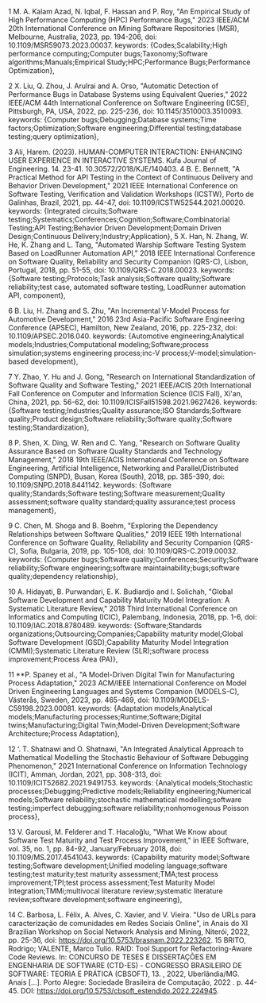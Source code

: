 1
M. A. Kalam Azad, N. Iqbal, F. Hassan and P. Roy, "An Empirical Study of High Performance Computing (HPC) Performance Bugs," 2023 IEEE/ACM 20th International Conference on Mining Software Repositories (MSR), Melbourne, Australia, 2023, pp. 194-206, doi: 10.1109/MSR59073.2023.00037.
keywords: {Codes;Scalability;High performance computing;Computer bugs;Taxonomy;Software algorithms;Manuals;Empirical Study;HPC;Performance Bugs;Performance Optimization},

2
X. Liu, Q. Zhou, J. Arulrai and A. Orso, "Automatic Detection of Performance Bugs in Database Systems using Equivalent Queries," 2022 IEEE/ACM 44th International Conference on Software Engineering (ICSE), Pittsburgh, PA, USA, 2022, pp. 225-236, doi: 10.1145/3510003.3510093. keywords: {Computer bugs;Debugging;Database systems;Time factors;Optimization;Software engineering;Differential testing;database testing;query optimization},

3
Ali, Harem. (2023). HUMAN-COMPUTER INTERACTION: ENHANCING USER EXPERIENCE IN INTERACTIVE SYSTEMS. Kufa Journal of Engineering. 14. 23-41. 10.30572/2018/KJE/140403. 
4
B. E. Bennett, "A Practical Method for API Testing in the Context of Continuous Delivery and Behavior Driven Development," 2021 IEEE International Conference on Software Testing, Verification and Validation Workshops (ICSTW), Porto de Galinhas, Brazil, 2021, pp. 44-47, doi: 10.1109/ICSTW52544.2021.00020. keywords: {Integrated circuits;Software testing;Systematics;Conferences;Cognition;Software;Combinatorial Testing;API Testing;Behavior Driven Development;Domain Driven Design;Continuous Delivery;Industry;Application},
5
X. Han, N. Zhang, W. He, K. Zhang and L. Tang, "Automated Warship Software Testing System Based on LoadRunner Automation API," 2018 IEEE International Conference on Software Quality, Reliability and Security Companion (QRS-C), Lisbon, Portugal, 2018, pp. 51-55, doi: 10.1109/QRS-C.2018.00023. keywords: {Software testing;Protocols;Task analysis;Software quality;Software reliability;test case, automated software testing, LoadRunner automation API, component},

6
B. Liu, H. Zhang and S. Zhu, "An Incremental V-Model Process for Automotive Development," 2016 23rd Asia-Pacific Software Engineering Conference (APSEC), Hamilton, New Zealand, 2016, pp. 225-232, doi: 10.1109/APSEC.2016.040. keywords: {Automotive engineering;Analytical models;Industries;Computational modeling;Software;process simulation;systems engineering process;inc-V process;V-model;simulation-based development},

7
Y. Zhao, Y. Hu and J. Gong, "Research on International Standardization of Software Quality and Software Testing," 2021 IEEE/ACIS 20th International Fall Conference on Computer and Information Science (ICIS Fall), Xi'an, China, 2021, pp. 56-62, doi: 10.1109/ICISFall51598.2021.9627426. keywords: {Software testing;Industries;Quality assurance;ISO Standards;Software quality;Product design;Software reliability;Software quality;Software testing;Standardization},

8
P. Shen, X. Ding, W. Ren and C. Yang, "Research on Software Quality Assurance Based on Software Quality Standards and Technology Management," 2018 19th IEEE/ACIS International Conference on Software Engineering, Artificial Intelligence, Networking and Parallel/Distributed Computing (SNPD), Busan, Korea (South), 2018, pp. 385-390, doi: 10.1109/SNPD.2018.8441142. keywords: {Software quality;Standards;Software testing;Software measurement;Quality assessment;software quality standard;quality assurance;test process management},

9
C. Chen, M. Shoga and B. Boehm, "Exploring the Dependency Relationships between Software Qualities," 2019 IEEE 19th International Conference on Software Quality, Reliability and Security Companion (QRS-C), Sofia, Bulgaria, 2019, pp. 105-108, doi: 10.1109/QRS-C.2019.00032. keywords: {Computer bugs;Software quality;Conferences;Security;Software reliability;Software engineering;software maintainability;bugs;software quality;dependency relationship},

10
A. Hidayati, B. Purwandari, E. K. Budiardjo and I. Solichah, "Global Software Development and Capability Maturity Model Integration: A Systematic Literature Review," 2018 Third International Conference on Informatics and Computing (ICIC), Palembang, Indonesia, 2018, pp. 1-6, doi: 10.1109/IAC.2018.8780489. keywords: {Software;Standards organizations;Outsourcing;Companies;Capability maturity model;Global Software Development (GSD);Capability Maturity Model Integration (CMMI);Systematic Literature Review (SLR);software process improvement;Process Area (PA)},

11
**P. Spaney et al., "A Model-Driven Digital Twin for Manufacturing Process Adaptation," 2023 ACM/IEEE International Conference on Model Driven Engineering Languages and Systems Companion (MODELS-C), Västerås, Sweden, 2023, pp. 465-469, doi: 10.1109/MODELS-C59198.2023.00081. keywords: {Adaptation models;Analytical models;Manufacturing processes;Runtime;Software;Digital twins;Manufacturing;Digital Twin;Model-Driven Development;Software Architecture;Process Adaptation},

12
‘. T. Shatnawi and O. Shatnawi, "An Integrated Analytical Approach to Mathematical Modelling the Stochastic Behaviour of Software Debugging Phenomenon," 2021 International Conference on Information Technology (ICIT), Amman, Jordan, 2021, pp. 308-313, doi: 10.1109/ICIT52682.2021.9491753. keywords: {Analytical models;Stochastic processes;Debugging;Predictive models;Reliability engineering;Numerical models;Software reliability;stochastic mathematical modelling;software testing;imperfect debugging;software reliability;nonhomogenous Poisson process},

13
V. Garousi, M. Felderer and T. Hacaloğlu, "What We Know about Software Test Maturity and Test Process Improvement," in IEEE Software, vol. 35, no. 1, pp. 84-92, January/February 2018, doi: 10.1109/MS.2017.4541043.
keywords: {Capability maturity model;Software testing;Software development;Unified modeling language;software testing;test maturity;test maturity assessment;TMA;test process improvement;TPI;test process assessment;Test Maturity Model Integration;TMMi;multivocal literature review;systematic literature review;software development;software engineering},

14
C. Barbosa, L. Félix, A. Alves, C. Xavier, and V. Vieira. "Uso de URLs para caracterização de comunidades em Redes Sociais Online", in Anais do XI Brazilian Workshop on Social Network Analysis and Mining, Niterói, 2022, pp. 25-36, doi: https://doi.org/10.5753/brasnam.2022.223262.
15
BRITO, Rodrigo; VALENTE, Marco Tulio. RAID: Tool Support for Refactoring-Aware Code Reviews. In: CONCURSO DE TESES E DISSERTAÇÕES EM ENGENHARIA DE SOFTWARE (CTD-ES) - CONGRESSO BRASILEIRO DE SOFTWARE: TEORIA E PRÁTICA (CBSOFT), 13. , 2022, Uberlândia/MG. Anais [...]. Porto Alegre: Sociedade Brasileira de Computação, 2022 . p. 44-45. DOI: https://doi.org/10.5753/cbsoft_estendido.2022.224945.





